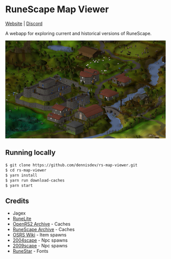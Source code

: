 # RuneScape Map Viewer

[Website](https://osrs.world) | [Discord](https://discord.gg/WfEWPE5wUd)

A webapp for exploring current and historical versions of RuneScape.

<img src="screenshots/lumbridge.png" alt="Lumbridge">

## Running locally

```
$ git clone https://github.com/dennisdev/rs-map-viewer.git
$ cd rs-map-viewer
$ yarn install
$ yarn run download-caches
$ yarn start
```

## Credits

-   Jagex
-   [RuneLite](https://github.com/runelite/runelite)
-   [OpenRS2 Archive](https://archive.openrs2.org/) - Caches
-   [RuneScape Archive](https://rs-archive.github.io/) - Caches
-   [OSRS Wiki](https://oldschool.runescape.wiki/) - Item spawns
-   [2004scape](https://github.com/2004scape/Server) - Npc spawns
-   [2009scape](https://gitlab.com/2009scape/2009scape) - Npc spawns
-   [RuneStar](https://github.com/RuneStar/fonts) - Fonts
